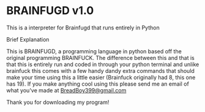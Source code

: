 # BRAINFUGD v1.0
This is a interpreter for Brainfugd that runs entirely in Python

Brief Explanation

This is BRAINFUGD, a programming language in python based off the original programming BRAINFUCK. The difference between this and that is that this is entirely run and coded in through your python terminal and unlike brainfuck this comes with a few handy dandy extra commands that should make your time using this a little easier (Brainfuck originally had 8, this one has 19). If you make anything cool using this please send me an email of what you've made at BreadBoy399@gmail.com 

Thank you for downloading my program!
